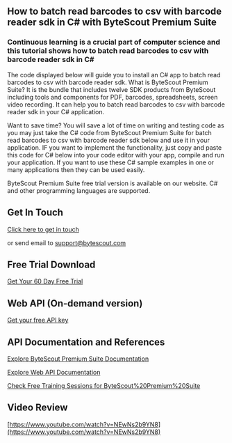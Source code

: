 ## How to batch read barcodes to csv with barcode reader sdk in C# with ByteScout Premium Suite

### Continuous learning is a crucial part of computer science and this tutorial shows how to batch read barcodes to csv with barcode reader sdk in C#

The code displayed below will guide you to install an C# app to batch read barcodes to csv with barcode reader sdk. What is ByteScout Premium Suite? It is the bundle that includes twelve SDK products from ByteScout including tools and components for PDF, barcodes, spreadsheets, screen video recording. It can help you to batch read barcodes to csv with barcode reader sdk in your C# application.

Want to save time? You will save a lot of time on writing and testing code as you may just take the C# code from ByteScout Premium Suite for batch read barcodes to csv with barcode reader sdk below and use it in your application. IF you want to implement the functionality, just copy and paste this code for C# below into your code editor with your app, compile and run your application. If you want to use these C# sample examples in one or many applications then they can be used easily.

ByteScout Premium Suite free trial version is available on our website. C# and other programming languages are supported.

## Get In Touch

[Click here to get in touch](https://bytescout.zendesk.com/hc/en-us/requests/new?subject=ByteScout%20Premium%20Suite%20Question)

or send email to [support@bytescout.com](mailto:support@bytescout.com?subject=ByteScout%20Premium%20Suite%20Question) 

## Free Trial Download

[Get Your 60 Day Free Trial](https://bytescout.com/download/web-installer?utm_source=github-readme)

## Web API (On-demand version)

[Get your free API key](https://pdf.co/documentation/api?utm_source=github-readme)

## API Documentation and References

[Explore ByteScout Premium Suite Documentation](https://bytescout.com/documentation/index.html?utm_source=github-readme)

[Explore Web API Documentation](https://pdf.co/documentation/api?utm_source=github-readme)

[Check Free Training Sessions for ByteScout%20Premium%20Suite](https://academy.bytescout.com/)

## Video Review

[https://www.youtube.com/watch?v=NEwNs2b9YN8](https://www.youtube.com/watch?v=NEwNs2b9YN8)